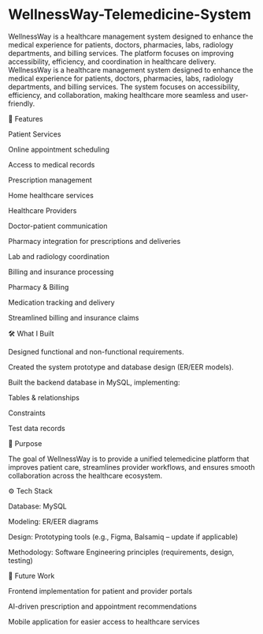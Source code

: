 # WellnessWay-Telemedicine-System
WellnessWay is a healthcare management system designed to enhance the medical experience for patients, doctors, pharmacies, labs, radiology departments, and billing services. The platform focuses on improving accessibility, efficiency, and coordination in healthcare delivery.
WellnessWay is a healthcare management system designed to enhance the medical experience for patients, doctors, pharmacies, labs, radiology departments, and billing services. The system focuses on accessibility, efficiency, and collaboration, making healthcare more seamless and user-friendly.

📌 Features

Patient Services

Online appointment scheduling

Access to medical records

Prescription management

Home healthcare services

Healthcare Providers

Doctor-patient communication

Pharmacy integration for prescriptions and deliveries

Lab and radiology coordination

Billing and insurance processing

Pharmacy & Billing

Medication tracking and delivery

Streamlined billing and insurance claims

🛠️ What I Built

Designed functional and non-functional requirements.

Created the system prototype and database design (ER/EER models).

Built the backend database in MySQL, implementing:

Tables & relationships

Constraints

Test data records

🎯 Purpose

The goal of WellnessWay is to provide a unified telemedicine platform that improves patient care, streamlines provider workflows, and ensures smooth collaboration across the healthcare ecosystem.

⚙️ Tech Stack

Database: MySQL

Modeling: ER/EER diagrams

Design: Prototyping tools (e.g., Figma, Balsamiq – update if applicable)

Methodology: Software Engineering principles (requirements, design, testing)

🚀 Future Work

Frontend implementation for patient and provider portals

AI-driven prescription and appointment recommendations

Mobile application for easier access to healthcare services
